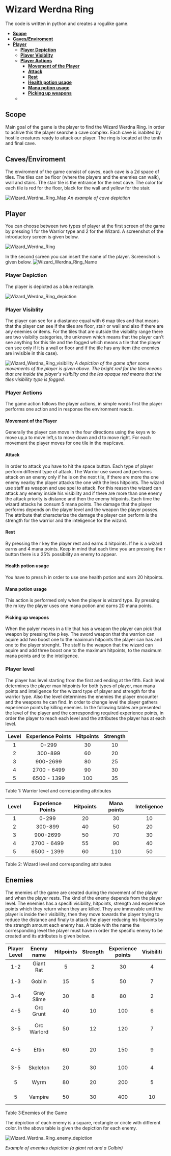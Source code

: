 # **Wizard Werdna Ring**
The code is written in python and creates a rogulike game.

  - [**Scope**](#scope)
  - [**Caves/Enviroment**](#cavesenviroment)
  - [**Player**](#player)
    - [**Player Depiction**](#player-depiction)
    - [**Player Visiblity**](#player-visiblity)
    - [**Player Actions**](#player-actions)
      - [**Movement of the Player**](#movement-of-the-player)
      - [**Attack**](#attack)
      - [**Rest**](#rest)
      - [**Health potion usage**](#health-potion-usage)
      - [**Mana potion usage**](#mana-potion-usage)
      - [**Picking up weapons**](#picking-up-weapons)
    - [](#)
## **Scope**
Main goal of the game is the player to find the Wizard Werdna Ring. In order to achive this the player searche a cave complex. Each cave is inabited by hostile creatures ready to attack our player. The ring is located at the tenth and final cave.

## **Caves/Enviroment**
The enviroment of the game consist of caves, each cave is a 2d space of tiles. The tiles can be floor (where the players and the enemies can walk), wall and stairs. The stair tile is the entrance for the next cave. The color for each tile is red for the floor, black for the wall and yellow for the stair. 

![Wizard_Werdna_Ring_Map](images/Wizard_Werdna_Ring_Map.png)
*An example of cave depiction*

## **Player**
You can choose between two types of player at the first screen of the game by pressing 1 for the Warrior type and 2 for the Wizard. A screenshot of the introductory screen is given below.

![Wizard_Werdna_Ring](images/Wizard_Werdna_Ring.png)

In the second screen you can insert the name of the player. Screenshot is given below.
![Wizard_Werdna_Ring_Name](images/Wizard_Werdna_Ring_Name.png)

### **Player Depiction**
The player is depicted as a blue rectangle.

![Wizard_Werdna_Ring_depiction](images/Wizard_Werdna_Ring_depiction.png)

### **Player Visiblity**
The player can see for a diastance equal with 6 map tiles and that means that the player can see if the tiles are floor, stair or wall and also if there are any enemies or items. For the tiles that are outside the visibility range there are two visibilty categories, the unknown which means that the player can't see anything for this tile and the fogged which means a tile that the player can see only if it is a wall or floor and if the tile has any item (the enemies are invisible in this case).

![Wizard_Werdna_Ring_visibility](images/Wizard_Werdna_Ring_visibility.png)
*A depiction of the game after some movements of the player is given above. The bright red for the tiles means that are inside the player's visibilty and the les opaque red means that the tiles visibility type is fogged.*

### **Player Actions**
The game action follows the player actions, in simple words first the player performs one action and in response the environment reacts.
#### **Movement of the Player**
Generally the player can move in the four directions using the keys w to move up,a to move left,s to move down and d to move right. For each movement the player moves for one tile in the map/cave.

#### **Attack**
In order to attack you have to hit the space button.
Each type of player perform different type of attack. The Warrior use sword and performs attack on an enemy only if he is on the next tile, if there are more tha one enemy nearby the player attacks the one with the less hitpoints. The wizard use staff as weapon and use spel to attack. For this reason the wizard can attack any enemy inside his visibility and if there are more than one enemy the attack priority is distance and then the enemy hitpoints. Each time the wizard attacks he consum 5 mana points.
The damage that the player performs depends on the player level and the weapon the player posses. The attribute that characterize the damage the player can perform is the strength for the warrior and the inteligence for the wizard.

#### **Rest**
By pressing the r key the player rest and earns 4 hitpoints. If he is a wizard earns and 4 mana points. Keep in mind that each time you are pressing the r button there is a 25% possibility an enemy to appear.  

#### **Health potion usage**
You have to press h in order to use one health potion and earn 20 hitpoints.

#### **Mana potion usage**

This action is performed only when the player is wizard type. By pressing the m key the player uses one mana potion and earns 20 mana points.

#### **Picking up weapons**
When the palyer moves in a tile that has a weapon the player can pick that weapon by pressing the p key. The sword weapon that the warrion can aquire add two boost one to the maximum hitpoints the player can has and one to the player strenght. The staff is the weapon that the wizard can aquire and add three boost one to the maximum hitpoints, to the maximum mana points and to the inteligence. 

### **Player level**
The player has level starting from the first and ending at the fifth. Each level determines the player max hitpoints for both types of player, max mana points and inteligence for the wizard type of player and strength for the warrior type. Also the level determines the enemies the player encounter and the weapons he can find. In order to change level the player gathers experience points by killing enemies. In the following tables are presented the level of the player and the corresponding required experience points, in order the player to reach each level and the attributes the player has at each level.

|Level  |Experience Points  |Hitpoints  |Strength  |
|:-----:|:-----------------:|:---------:|:--------:|
|   1   |  0-299            |     30    |    10    |
|   2   |  300-899          |     60    |    20    |
|   3   |  900-2699         |     80    |    25    |
|   4   |  2700 - 6499      |     90    |    30    |
|   5   |  6500 - 1399      |     100   |    35    |

Table 1: Warrior level and corresponding attributes

|Level  |Experience Points  |Hitpoints  |Mana points| Inteligence|
|:-----:|:-----------------:|:---------:|:--------:|:-----------:|
|   1   |  0-299            |     20    |    30    |      10     |
|   2   |  300-899          |     40    |    50    |      20     |
|   3   |  900-2699         |     50    |    70    |      30     |
|   4   |  2700 - 6499      |     55    |    90    |      40     |
|   5   |  6500 - 1399      |     60    |    110   |      50     |

Table 2: Wizard level and corresponding attributes

## **Enemies**
The enemies of the game are created during the movement of the player and when the player  rests. The kind of the enemy depends from the player level. The enemies has a specifi visibility, hitpoints, strength and experience points which they return when they are killed. They are immovable until the player is inside their visibility, then they move towards the player trying to reduce the distance and finaly to attack the player reducing his hitpoints by the strength amount each enemy has. A table with the name the corresponding level the player must have in order the specific enemy to be created and its attributes is given below.

|Player Level  |Enemy name  |Hitpoints  |Strength| Experience points|Visibiliti|Depiction|
|:-----:|:-----------------:|:---------:|:--------:|:-----------:|:-----------:|:-------:|
|   1-2   |  Giant Rat      |     5    |    2    |      30     |         4      | Gray Square|
|   1-3   |  Goblin         |     15    |    5    |      50     |        7      |Yellow Circle|
|   3-4   |  Gray Slime     |     30    |    8    |      80     |        2      |White Square|
|   4-5   |  Orc Grunt      |     40    |    10    |     100     |       6      |Green Square|
|   3-5   |  Orc Warlord    |     50    |    12   |      120     |       7      |Dark Green Square|
|   4-5   |  Ettin          |     60    |    20   |      150     |       9      |Dark Grey Circle|
|   3-5   |  Skeleton       |     20    |    30   |      100     |       4      |White Recangle|
|     5   |  Wyrm           |     80    |    20   |      200     |       5      |Magenta Square|
|     5   |  Vampire        |     50    |    30   |      400     |       10     |Black Circle|

Table 3:Enemies of the Game

The depiction of each enemy is a square, rectangle or circle with different color. In the above table is given the depiction for each enemy.

![Wizard_Werdna_Ring_enemy_depiction](images/Wizard_Werdna_Ring_enemy_depiction.png)

*Example of enemies depiction (a giant rat and a Golbin)*